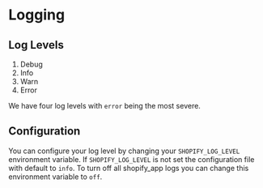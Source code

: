 # Logging

## Log Levels

1. Debug
2. Info
3. Warn
4. Error

We have four log levels with `error` being the most severe.

## Configuration

You can configure your log level by changing your `SHOPIFY_LOG_LEVEL` environment variable. If `SHOPIFY_LOG_LEVEL` is not set the configuration file with default to `info`. To turn off all shopify_app logs you can change this environment variable to `off`.
